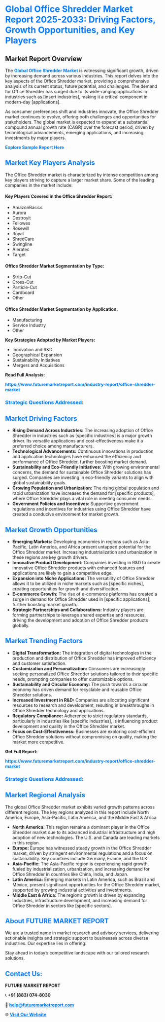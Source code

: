 <h1 style="color: #007BFF;">Global Office Shredder Market Report 2025-2033: Driving Factors, Growth Opportunities, and Key Players</h1>

<section id="overview">
<h2>Market Report Overview</h2>
<p>The <a href="https://www.futuremarketreport.com/industry-report/office-shredder-market" style="color: #007BFF; text-decoration: none;"><strong>Global Office Shredder Market</strong></a> is witnessing significant growth, driven by increasing demand across various industries. This report delves into the key aspects of the Office Shredder market, providing a comprehensive analysis of its current status, future potential, and challenges. The demand for Office Shredder has surged due to its wide-ranging applications in industries such as [insert industries], making it a critical component in modern-day [applications].</p>
<p>As consumer preferences shift and industries innovate, the Office Shredder market continues to evolve, offering both challenges and opportunities for stakeholders. The global market is expected to expand at a substantial compound annual growth rate (CAGR) over the forecast period, driven by technological advancements, emerging applications, and increasing investments by major players.</p>
</section>

<section id="overview">
<p><a href="https://www.futuremarketreport.com/request-sample/reportId=36628" style="color: #007BFF; text-decoration: none;"><strong>Explore Sample Report Here</strong></a></p>
</section>

<section id="key-players">
<h2 style="color: #007BFF;">Market Key Players Analysis</h2>
<p>The Office Shredder market is characterized by intense competition among key players striving to capture a larger market share. Some of the leading companies in the market include:</p>
<h4>Key Players Covered in the Office Shredder Report:</h4>
<ul><li>AmazonBasics</li><li>Aurora</li><li>Destroyit</li><li>Fellowes</li><li>Rosewill</li><li>Royal</li><li>ShredCare</li><li>Swingline</li><li>Aleratec</li><li>Target</li></ul>
<h4>Office Shredder Market Segmentation by Type:</h4>
<ul><li>Strip-Cut</li><li>Cross-Cut</li><li>Particle-Cut</li><li>Cardboard</li><li>Other</li></ul>

<h4>Office Shredder Market Segmentation by Application:</h4>
<ul><li>Manufacturing</li><li>Service Industry</li><li>Other</li></ul>
<p><strong>Key Strategies Adopted by Market Players:</strong></p>
<ul>
<li>Innovation and R&D</li>
<li>Geographical Expansion</li>
<li>Sustainability Initiatives</li>
<li>Mergers and Acquisitions</li>
</ul>
</section>

<section>
<p><strong>Read Full Analysis: </strong></p><a href="https://www.futuremarketreport.com/industry-report/office-shredder-market" style="color: #007BFF; text-decoration: none;"><strong>https://www.futuremarketreport.com/industry-report/office-shredder-market</strong></a>
<h3 style="color: #007BFF;">Strategic Questions Addressed:</h3>
</section>

<section id="driving-factors">
<h2 style="color: #007BFF;">Market Driving Factors</h2>
<ul>
<li><strong>Rising Demand Across Industries:</strong> The increasing adoption of Office Shredder in industries such as [specific industries] is a major growth driver. Its versatile applications and cost-effectiveness make it a preferred choice among manufacturers.</li>
<li><strong>Technological Advancements:</strong> Continuous innovations in production and application technologies have enhanced the efficiency and performance of Office Shredder, further boosting market demand.</li>
<li><strong>Sustainability and Eco-Friendly Initiatives:</strong> With growing environmental concerns, the demand for sustainable Office Shredder solutions has surged. Companies are investing in eco-friendly variants to align with global sustainability goals.</li>
<li><strong>Growing Population and Urbanization:</strong> The rising global population and rapid urbanization have increased the demand for [specific products], where Office Shredder plays a vital role in meeting consumer needs.</li>
<li><strong>Government Policies and Incentives:</strong> Supportive government regulations and incentives for industries using Office Shredder have created a conducive environment for market growth.</li>
</ul>
</section>

<section id="growth-opportunities">
<h2 style="color: #007BFF;">Market Growth Opportunities</h2>
<ul>
<li><strong>Emerging Markets:</strong> Developing economies in regions such as Asia-Pacific, Latin America, and Africa present untapped potential for the Office Shredder market. Increasing industrialization and urbanization in these regions are key growth drivers.</li>
<li><strong>Innovative Product Development:</strong> Companies investing in R&D to create innovative Office Shredder products with enhanced features and applications are likely to gain a competitive edge.</li>
<li><strong>Expansion into Niche Applications:</strong> The versatility of Office Shredder allows it to be utilized in niche markets such as [specific niches], creating opportunities for growth and diversification.</li>
<li><strong>E-commerce Growth:</strong> The rise of e-commerce platforms has created a surge in demand for Office Shredder used in [specific applications], further boosting market growth.</li>
<li><strong>Strategic Partnerships and Collaborations:</strong> Industry players are forming partnerships to leverage shared expertise and resources, driving the development and adoption of Office Shredder products globally.</li>
</ul>
</section>

<section id="trending-factors">
<h2 style="color: #007BFF;">Market Trending Factors</h2>
<ul>
<li><strong>Digital Transformation:</strong> The integration of digital technologies in the production and distribution of Office Shredder has improved efficiency and customer satisfaction.</li>
<li><strong>Customization and Personalization:</strong> Consumers are increasingly seeking personalized Office Shredder solutions tailored to their specific needs, prompting companies to offer customizable options.</li>
<li><strong>Sustainability and Circular Economy:</strong> The push towards a circular economy has driven demand for recyclable and reusable Office Shredder solutions.</li>
<li><strong>Increased Investment in R&D:</strong> Companies are allocating significant resources to research and development, resulting in breakthroughs in Office Shredder technology and applications.</li>
<li><strong>Regulatory Compliance:</strong> Adherence to strict regulatory standards, particularly in industries like [specific industries], is influencing product development and quality in the Office Shredder market.</li>
<li><strong>Focus on Cost-Effectiveness:</strong> Businesses are exploring cost-efficient Office Shredder solutions without compromising on quality, making the market more competitive.</li>
</ul>
</section>

<section>
<p><strong>Get Full Report: </strong></p><a href="https://www.futuremarketreport.com/industry-report/office-shredder-market" style="color: #007BFF; text-decoration: none;"><strong>https://www.futuremarketreport.com/industry-report/office-shredder-market</strong></a>
<h3 style="color: #007BFF;">Strategic Questions Addressed:</h3>
</section>


<section id="regional-analysis">
<h2 style="color: #007BFF;">Market Regional Analysis</h2>
<p>The global Office Shredder market exhibits varied growth patterns across different regions. The key regions analyzed in this report include North America, Europe, Asia-Pacific, Latin America, and the Middle East & Africa:</p>
<ul>
<li><strong>North America:</strong> This region remains a dominant player in the Office Shredder market due to its advanced industrial infrastructure and high adoption of new technologies. The U.S. and Canada are leading markets in this region.</li>
<li><strong>Europe:</strong> Europe has witnessed steady growth in the Office Shredder market, driven by stringent environmental regulations and a focus on sustainability. Key countries include Germany, France, and the U.K.</li>
<li><strong>Asia-Pacific:</strong> The Asia-Pacific region is experiencing rapid growth, fueled by industrialization, urbanization, and increasing demand for Office Shredder in countries like China, India, and Japan.</li>
<li><strong>Latin America:</strong> Emerging markets in Latin America, such as Brazil and Mexico, present significant opportunities for the Office Shredder market, supported by growing industrial activities and investments.</li>
<li><strong>Middle East & Africa:</strong> The region’s growth is driven by expanding industries, infrastructure development, and increasing demand for Office Shredder in sectors like [specific sectors].</li>
</ul>
</section>

<footer>
<h2 style="color: #007BFF;">About FUTURE MARKET REPORT</h2>
<p>We are a trusted name in market research and advisory services, delivering actionable insights and strategic support to businesses across diverse industries. Our expertise lies in offering:</p>

<p>Stay ahead in today’s competitive landscape with our tailored research solutions.</p>

<h2 style="color: #007BFF;">Contact Us:</h2>
<p><strong>FUTURE MARKET REPORT</strong></p>
<p>📞 <strong>+91 (883) 074-8030</strong></p>
<p>📧 <strong><a href="mailto:help@futuremarketreport.com" style="color: #007BFF;">help@futuremarketreport.com</a></strong></p>
<p>🌐 <strong><a href="https://www.futuremarketreport.com/" style="color: #007BFF;">Visit Our Website</a></strong></p>
</footer>